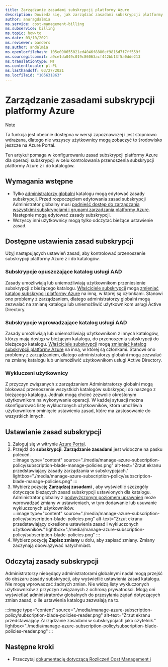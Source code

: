 ```yaml
---
title: Zarządzanie zasadami subskrypcji platformy Azure
description: Dowiedz się, jak zarządzać zasadami subskrypcji platformy Azure w celu kontrolowania przenoszenia subskrypcji platformy Azure z i do katalogów.
author: anuragdalmia
ms.service: cost-management-billing
ms.subservice: billing
ms.topic: how-to
ms.date: 03/10/2021
ms.reviewer: banders
ms.author: andalmia
ms.openlocfilehash: 105e090655021ed4046f8880ef9816d7f7ff559f
ms.sourcegitcommit: a9ce1da049c019c86063acf442bb13f5a0dde213
ms.translationtype: MT
ms.contentlocale: pl-PL
ms.lasthandoff: 03/27/2021
ms.locfileid: "105631863"
---
```

# <a name="manage-azure-subscription-policies"></a>Zarządzanie zasadami subskrypcji platformy Azure

>[!NOTE]
>Ta funkcja jest obecnie dostępna w wersji zapoznawczej i jest stopniowo wdrażana, dlatego nie wszyscy użytkownicy mogą zobaczyć to środowisko jeszcze na Azure Portal.

Ten artykuł pomaga w konfigurowaniu zasad subskrypcji platformy Azure dla operacji subskrypcji w celu kontrolowania przenoszenia subskrypcji platformy Azure z i do katalogów.

## <a name="prerequisites"></a>Wymagania wstępne

- Tylko [administratorzy globalni](../../active-directory/roles/permissions-reference.md#global-administrator) katalogu mogą edytować zasady subskrypcji. Przed rozpoczęciem edytowania zasad subskrypcji Administrator globalny musi [podnieść dostęp do zarządzania wszystkimi subskrypcjami i grupami zarządzania platformy Azure](../../role-based-access-control/elevate-access-global-admin.md). Następnie mogą edytować zasady subskrypcji.
- Wszyscy inni użytkownicy mogą tylko odczytać bieżące ustawienie zasad.

## <a name="available-subscription-policy-settings"></a>Dostępne ustawienia zasad subskrypcji

Użyj następujących ustawień zasad, aby kontrolować przenoszenie subskrypcji platformy Azure z i do katalogów.

### <a name="subscriptions-leaving-aad-directory"></a>Subskrypcje opuszczające katalog usługi AAD

Zasady umożliwiają lub uniemożliwiają użytkownikom przeniesienie subskrypcji z bieżącego katalogu. [Właściciele subskrypcji](../../role-based-access-control/built-in-roles.md#owner) mogą [zmieniać katalog subskrypcji platformy Azure](../../active-directory/fundamentals/active-directory-how-subscriptions-associated-directory.md) na inną, w której są członkami. Stanowi ono problemy z zarządzaniem, dlatego administratorzy globalni mogą zezwalać na zmianę katalogu lub uniemożliwić użytkownikom usługi Active Directory.

### <a name="subscriptions-entering-aad-directory"></a>Subskrypcje wprowadzające katalog usługi AAD

Zasady umożliwiają lub uniemożliwiają użytkownikom z innych katalogów, którzy mają dostęp w bieżącym katalogu, do przenoszenia subskrypcji do bieżącego katalogu. [Właściciele subskrypcji](../../role-based-access-control/built-in-roles.md#owner) mogą [zmieniać katalog subskrypcji platformy Azure](../../active-directory/fundamentals/active-directory-how-subscriptions-associated-directory.md) na inną, w której są członkami. Stanowi ono problemy z zarządzaniem, dlatego administratorzy globalni mogą zezwalać na zmianę katalogu lub uniemożliwić użytkownikom usługi Active Directory.

### <a name="exempted-users"></a>Wykluczeni użytkownicy

Z przyczyn związanych z zarządzaniem Administratorzy globalni mogą blokować przenoszenie wszystkich katalogów subskrypcji do naszego z bieżącego katalogu. Jednak mogą chcieć zezwolić określonym użytkownikom na wykonywanie operacji. W każdej sytuacji można skonfigurować listę wykluczonych użytkowników, która umożliwia użytkownikom ominięcie ustawienia zasad, które ma zastosowanie do wszystkich innych.

## <a name="setting-subscription-policy"></a>Ustawianie zasad subskrypcji

1. Zaloguj się w witrynie [Azure Portal](https://portal.azure.com/).
1. Przejdź do **subskrypcji**. **Zarządzanie zasadami** jest widoczne na pasku poleceń.  
    :::image type="content" source="./media/manage-azure-subscription-policy/subscription-blade-manage-policies.png" alt-text="Zrzut ekranu przedstawiający zasady zarządzania w subskrypcjach." lightbox="./media/manage-azure-subscription-policy/subscription-blade-manage-policies.png" :::
1. Wybierz pozycję **Zarządzaj zasadami** , aby wyświetlić szczegóły dotyczące bieżących zasad subskrypcji ustawionych dla katalogu. Administrator globalny z [podwyższonym poziomem uprawnień](../../role-based-access-control/elevate-access-global-admin.md) może wprowadzać zmiany w ustawieniach, w tym dodawanie lub usuwanie wykluczonych użytkowników.  
    :::image type="content" source="./media/manage-azure-subscription-policy/subscription-blade-policies.png" alt-text="Zrzut ekranu przedstawiający określone ustawienia zasad i wykluczonych użytkowników." lightbox="./media/manage-azure-subscription-policy/subscription-blade-policies.png" :::
1. Wybierz pozycję **Zapisz zmiany** u dołu, aby zapisać zmiany. Zmiany zaczynają obowiązywać natychmiast.

## <a name="read-subscription-policy"></a>Odczytaj zasady subskrypcji

Administratorzy niebędący administratorami globalnymi nadal mogą przejść do obszaru zasady subskrypcji, aby wyświetlić ustawienia zasad katalogu. Nie mogą wprowadzać żadnych zmian. Nie widzą listy wykluczonych użytkowników z przyczyn związanych z ochroną prywatności. Mogą oni wyświetlać administratorów globalnych do przesyłania żądań dotyczących zmian zasad, o ile ustawienia katalogu zezwalają na to.

:::image type="content" source="./media/manage-azure-subscription-policy/subscription-blade-policies-reader.png" alt-text="Zrzut ekranu przedstawiający Zarządzanie zasadami w subskrypcjach jako czytelnik." lightbox="./media/manage-azure-subscription-policy/subscription-blade-policies-reader.png" :::

## <a name="next-steps"></a>Następne kroki

- Przeczytaj [dokumentację dotyczącą Rozliczeń Cost Management i](../index.yml)